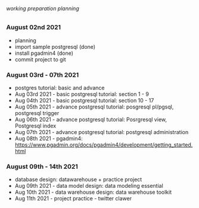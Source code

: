 ###### working preparation planning
### August 02nd 2021 
- planning
- import sample postgresql (done)
- install pgadmin4 (done)
- commit project to git
### August 03rd - 07th 2021
- postgres tutorial: basic and advance
- Aug 03rd 2021 - basic postgresql tutorial: section 1 - 9
- Aug 04th 2021 - basic postgresql tutorial: section 10 - 17
- Aug 05th 2021 - advance postgresql tutorial: posgresql pl/pgsql, postgresql trigger
- Aug 06th 2021 - advance postgresql tutorial: Posrgresql view, Postgresql index
- Aug 07th 2021 - advance postgresql tutorial: postgresql administration
- Aug 08th 2021 - pgadmin4: https://www.pgadmin.org/docs/pgadmin4/development/getting_started.html
### August 09th - 14th 2021
- database design: datawarehouse + practice project
- Aug 09th 2021 - data model design: data modeling essential
- Aug 10th 2021 - data warehouse design: data warehouse toolkit
- Aug 11th 2021 - project practice - twitter clawer